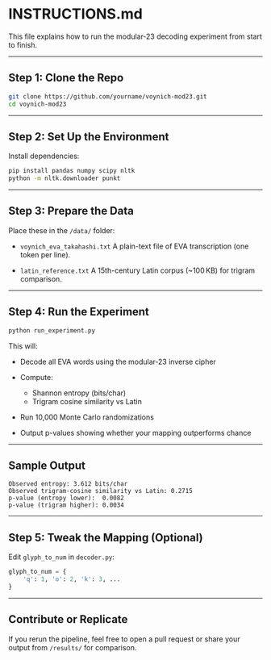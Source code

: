 # INSTRUCTIONS.md

This file explains how to run the modular‑23 decoding experiment from start to finish.

---

## Step 1: Clone the Repo

```bash
git clone https://github.com/yourname/voynich-mod23.git
cd voynich-mod23
````

---

## Step 2: Set Up the Environment

Install dependencies:

```bash
pip install pandas numpy scipy nltk
python -m nltk.downloader punkt
```

---

## Step 3: Prepare the Data

Place these in the `/data/` folder:

* `voynich_eva_takahashi.txt`
  A plain-text file of EVA transcription (one token per line).

* `latin_reference.txt`
  A 15th-century Latin corpus (\~100 KB) for trigram comparison.

---

## Step 4: Run the Experiment

```bash
python run_experiment.py
```

This will:

* Decode all EVA words using the modular‑23 inverse cipher
* Compute:

  * Shannon entropy (bits/char)
  * Trigram cosine similarity vs Latin
* Run 10,000 Monte Carlo randomizations
* Output p-values showing whether your mapping outperforms chance

---

## Sample Output

```
Observed entropy: 3.612 bits/char  
Observed trigram‑cosine similarity vs Latin: 0.2715  
p‑value (entropy lower):  0.0082  
p‑value (trigram higher): 0.0034  
```

---

## Step 5: Tweak the Mapping (Optional)

Edit `glyph_to_num` in `decoder.py`:

```python
glyph_to_num = {
    'q': 1, 'o': 2, 'k': 3, ...
}
```

---

## Contribute or Replicate

If you rerun the pipeline, feel free to open a pull request or share your output from `/results/` for comparison.

```
